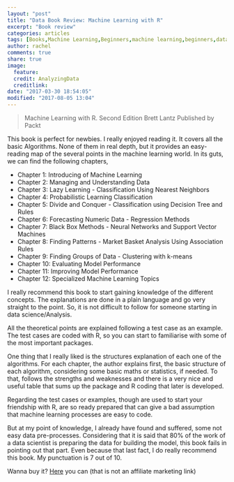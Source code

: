 ```yaml
---
layout: "post"
title: "Data Book Review: Machine Learning with R"
excerpt: "Book review"
categories: articles
tags: [Books,Machine Learning,Beginners,machine learning,beginners,data science,algorithm,programming R,Self-learning,Trees,Forecasting,Patterns,Market Basket Analysis]
author: rachel
comments: true
share: true
image:
  feature:
  credit: AnalyzingData
  creditlink:
date: "2017-03-30 18:54:05"
modified: "2017-08-05 13:04"
---
```


> Machine Learning with R.
> Second Edition
> Brett Lantz
> Published by Packt

This book is perfect for newbies. I really enjoyed reading it. It covers all the basic Algorithms. None of them in real depth, but it provides an easy-reading map of the several points in the machine learning world.
In its guts, we can find the following chapters,
- Chapter 1: Introducing of Machine Learning
- Chapter 2: Managing and Understanding Data
- Chapter 3: Lazy Learning - Classification Using Nearest Neighbors
- Chapter 4: Probabilistic Learning Classification
- Chapter 5: Divide and Conquer - Classification using Decision Tree and Rules
- Chapter 6: Forecasting Numeric Data - Regression Methods
- Chapter 7: Black Box Methods - Neural Networks and Support Vector Machines
- Chapter 8: Finding Patterns - Market Basket Analysis Using Association Rules
- Chapter 9: Finding Groups of Data - Clustering with k-means
- Chapter 10: Evaluating Model Performance
- Chapter 11: Improving Model Performance
- Chapter 12: Specialized Machine Learning Topics

I really recommend this book to start gaining knowledge of the different concepts. The explanations are done in a plain language and go very straight to the point. So, it is not difficult to follow for someone starting in data science/Analysis.

All the theoretical points are explained following a test case as an example. The test cases are coded with R, so you can start to familiarise with some of the most important packages.

One thing that I really liked is the structures explanation of each one of the algorithms. For each chapter, the author explains first, the basic structure of each algorithm, considering some basic maths or statistics, if needed. To that, follows the strengths and weaknesses and there is a very nice and useful table that sums up the package and R coding that later is developed.

Regarding the test cases or examples, though are used to start your friendship with R, are so ready prepared that can give a bad assumption that machine learning processes are easy to code.

But at my point of knowledge, I already have found and suffered, some not easy data pre-processes. Considering that it is said that 80% of the work of a data scientist is preparing the data for building the model, this book fails in pointing out that part. Even because that last fact, I do really recommend this book. My punctuation is 7 out of 10.

Wanna buy it? [Here][66126b9b] you can (that is not an affiliate marketing link)

  [66126b9b]: https://www.amazon.com/Machine-Learning-Second-Brett-Lantz/dp/1784393908/ref=sr_1_fkmr1_1?ie=UTF8&qid=1501933147&sr=8-1-fkmr1&keywords=brett+lentz+machine+learning "Machine Learning with R - Second Edition"
